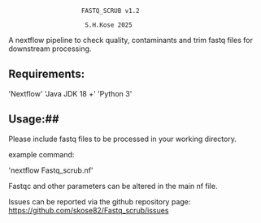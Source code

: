 
						FASTQ_SCRUB v1.2 

						 S.H.Kose 2025


A nextflow pipeline to check quality, contaminants 
and trim fastq files for downstream processing. 

## Requirements: ##

'Nextflow'
'Java JDK 18 +'
'Python 3'

## Usage:##

Please include fastq files to be processed in your working directory. 

example command: 

'nextflow Fastq_scrub.nf'

Fastqc and other parameters can be altered in the main nf file. 

Issues can be reported via the github repository page: https://github.com/skose82/Fastq_scrub/issues




